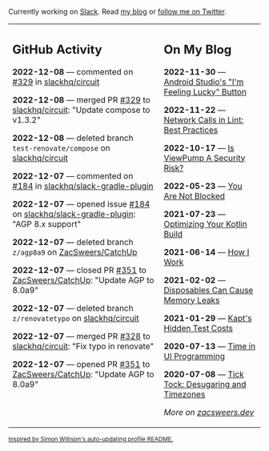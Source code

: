 Currently working on [Slack](https://slack.com/). Read [my blog](https://zacsweers.dev/) or [follow me on Twitter](https://twitter.com/ZacSweers).

<table><tr><td valign="top" width="60%">

## GitHub Activity
<!-- githubActivity starts -->
**2022-12-08** — commented on [#329](https://github.com/slackhq/circuit/pull/329#issuecomment-1343002465) in [slackhq/circuit](https://github.com/slackhq/circuit)

**2022-12-08** — merged PR [#329](https://github.com/slackhq/circuit/pull/329) to [slackhq/circuit](https://github.com/slackhq/circuit): "Update compose to v1.3.2"

**2022-12-08** — deleted branch `test-renovate/compose` on [slackhq/circuit](https://github.com/slackhq/circuit)

**2022-12-07** — commented on [#184](https://github.com/slackhq/slack-gradle-plugin/issues/184#issuecomment-1341681867) in [slackhq/slack-gradle-plugin](https://github.com/slackhq/slack-gradle-plugin)

**2022-12-07** — opened issue [#184](https://github.com/slackhq/slack-gradle-plugin/issues/184) on [slackhq/slack-gradle-plugin](https://github.com/slackhq/slack-gradle-plugin): "AGP 8.x support"

**2022-12-07** — deleted branch `z/agp8a9` on [ZacSweers/CatchUp](https://github.com/ZacSweers/CatchUp)

**2022-12-07** — closed PR [#351](https://github.com/ZacSweers/CatchUp/pull/351) to [ZacSweers/CatchUp](https://github.com/ZacSweers/CatchUp): "Update AGP to 8.0a9"

**2022-12-07** — deleted branch `z/renovatetypo` on [slackhq/circuit](https://github.com/slackhq/circuit)

**2022-12-07** — merged PR [#328](https://github.com/slackhq/circuit/pull/328) to [slackhq/circuit](https://github.com/slackhq/circuit): "Fix typo in renovate"

**2022-12-07** — opened PR [#351](https://github.com/ZacSweers/CatchUp/pull/351) to [ZacSweers/CatchUp](https://github.com/ZacSweers/CatchUp): "Update AGP to 8.0a9"
<!-- githubActivity ends -->
</td><td valign="top" width="40%">

## On My Blog
<!-- blog starts -->
**2022-11-30** — [Android Studio's "I'm Feeling Lucky" Button](https://www.zacsweers.dev/android-studios-im-feeling-lucky-button/)

**2022-11-22** — [Network Calls in Lint: Best Practices](https://www.zacsweers.dev/network-calls-in-lint-best-practices/)

**2022-10-17** — [Is ViewPump A Security Risk?](https://www.zacsweers.dev/is-viewpump-a-security-risk/)

**2022-05-23** — [You Are Not Blocked](https://www.zacsweers.dev/you-are-not-blocked/)

**2021-07-23** — [Optimizing Your Kotlin Build](https://www.zacsweers.dev/optimizing-your-kotlin-build/)

**2021-06-14** — [How I Work](https://www.zacsweers.dev/how-i-work/)

**2021-02-02** — [Disposables Can Cause Memory Leaks](https://www.zacsweers.dev/disposables-can-cause-memory-leaks/)

**2021-01-29** — [Kapt's Hidden Test Costs](https://www.zacsweers.dev/kapts-hidden-test-costs/)

**2020-07-13** — [Time in UI Programming](https://www.zacsweers.dev/time-in-ui/)

**2020-07-08** — [Tick Tock: Desugaring and Timezones](https://www.zacsweers.dev/ticktock-desugaring-timezones/)
<!-- blog ends -->
_More on [zacsweers.dev](https://zacsweers.dev/)_
</td></tr></table>

<sub><a href="https://simonwillison.net/2020/Jul/10/self-updating-profile-readme/">Inspired by Simon Willison's auto-updating profile README.</a></sub>